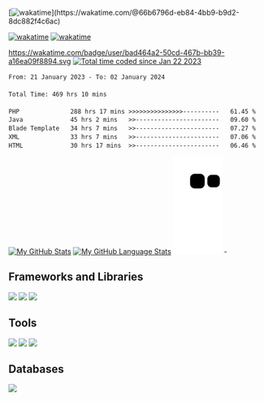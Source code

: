 [![wakatime]([https://wakatime.com/badge/user/66b6796d-eb84-4bb9-b9d2-8dc882f4c6ac.svg](https://wakatime.com/badge/user/bad464a2-50cd-467b-bb39-a16ea09f8894.svg))](https://wakatime.com/@66b6796d-eb84-4bb9-b9d2-8dc882f4c6ac)

[![wakatime](https://wakatime.com/badge/user/bad464a2-50cd-467b-bb39-a16ea09f8894.svg)](https://wakatime.com/bad464a2-50cd-467b-bb39-a16ea09f8894)
[![wakatime](https://wakatime.com/badge/user/66b6796d-eb84-4bb9-b9d2-8dc882f4c6ac.svg)](https://wakatime.com/@66b6796d-eb84-4bb9-b9d2-8dc882f4c6ac)


https://wakatime.com/badge/user/bad464a2-50cd-467b-bb39-a16ea09f8894.svg
<a href="https://wakatime.com/@bad464a2-50cd-467b-bb39-a16ea09f8894"><img src="https://wakatime.com/badge/user/bad464a2-50cd-467b-bb39-a16ea09f8894.svg" alt="Total time coded since Jan 22 2023" /></a>

<!--START_SECTION:waka-->

```txt
From: 21 January 2023 - To: 02 January 2024

Total Time: 469 hrs 10 mins

PHP              288 hrs 17 mins >>>>>>>>>>>>>>>----------   61.45 %
Java             45 hrs 2 mins   >>-----------------------   09.60 %
Blade Template   34 hrs 7 mins   >>-----------------------   07.27 %
XML              33 hrs 7 mins   >>-----------------------   07.06 %
HTML             30 hrs 17 mins  >>-----------------------   06.46 %
```

<!--END_SECTION:waka-->

[![My GitHub Stats](https://github-readme-stats.vercel.app/api/?username=angelanyabuti&count_private=true&theme=tokyonight&showicons=true)]()
[![My GitHub Language Stats](https://github-readme-stats.vercel.app/api/top-langs/?username=angelanyabuti&langs_count=5&theme=tokyonight)]()
![Snake](https://github.com/angelanyabuti/angelanyabuti/blob/output/github-contribution-grid-snake.svg)
-<h2> Frameworks and Libraries </h2> 
<p>
    <img src="https://img.shields.io/badge/.NET-512BD4?style=for-the-badge&logo=dotnet&logoColor=white" />
  <img src="https://img.shields.io/badge/Vue.js-35495E?style=for-the-badge&logo=vuedotjs&logoColor=4FC08D" />
  <img src="https://img.shields.io/badge/Laravel-FF2D20?style=for-the-badge&logo=laravel&logoColor=white" />

</p>
<h2> Tools </h2>
<p> 
  <img src="https://img.shields.io/badge/Visual_Studio_Code-0078D4?style=for-the-badge&logo=visual%20studio%20code&logoColor=white" />
  <img src="https://img.shields.io/badge/Visual_Studio-5C2D91?style=for-the-badge&logo=visual%20studio&logoColor=white" />
  <img src="https://img.shields.io/badge/sublime_text-%23575757.svg?&style=for-the-badge&logo=sublime-text&logoColor=important" />
</p>
<h2> Databases </h2>
<p>
      <img src="https://img.shields.io/badge/MySQL-00000F?style=for-the-badge&logo=mysql&logoColor=white" />
</p>

<!---
angelanyabuti/angelanyabuti is a ✨ special ✨ repository because its `README.md` (this file) appears on your GitHub profile.
You can click the Preview link to take a look at your changes.
--->
